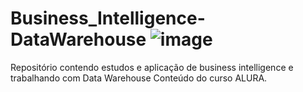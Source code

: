 # Business_Intelligence-DataWarehouse ![image](https://github.com/ademarionobre/Business_Intelligence-DataWarehouse/assets/92057489/883747f3-fe84-4fd0-8bd0-5dab24fc1ab0)

Repositório contendo estudos e aplicação de business intelligence e trabalhando com Data Warehouse
Conteúdo do curso ALURA.
